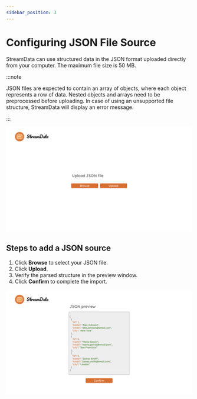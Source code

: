 ```yaml
---
sidebar_position: 3
---
```


# Configuring JSON File Source
StreamData can use structured data in the JSON format uploaded directly from your computer. 
The maximum file size is 50 MB.

:::note

JSON files are expected to contain an array of objects, where each object represents a row of data. Nested objects and arrays need to be preprocessed before uploading. In case of using an unsupported file structure, StreamData will display an error message.

:::

![JSON configuration window](/upload-json.png)

## Steps to add a JSON source
1. Click **Browse** to select your JSON file.
2. Click **Upload**.
3. Verify the parsed structure in the preview window.
4. Click **Confirm** to complete the import.

![JSON data preview](/json_preview.png)